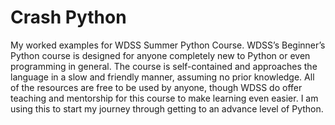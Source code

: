 # Crash Python
My worked examples for WDSS Summer Python Course.
WDSS’s Beginner’s Python course is designed for anyone completely new to Python or even programming in general. The course is self-contained and approaches the language in a slow and friendly manner, assuming no prior knowledge. All of the resources are free to be used by anyone, though WDSS do offer teaching and mentorship for this course to make learning even easier. 
I am using this to start my journey through getting to an advance level of Python.
